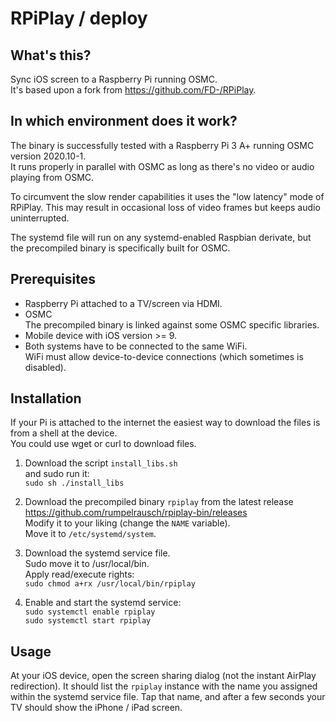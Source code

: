 # RPiPlay / deploy

## What's this?

Sync iOS screen to a Raspberry Pi running OSMC.  
It's based upon a fork from https://github.com/FD-/RPiPlay.

## In which environment does it work?

The binary is successfully tested with a Raspberry Pi 3 A+ running
OSMC version 2020.10-1.  
It runs properly in parallel with OSMC as long as there's no video
or audio playing from OSMC.

To circumvent the slow render capabilities it uses the "low latency"
mode of RPiPlay. This may result in occasional loss of video frames
but keeps audio uninterrupted.

The systemd file will run on any systemd-enabled Raspbian derivate, but
the precompiled binary is specifically built for OSMC.

## Prerequisites

- Raspberry Pi attached to a TV/screen via HDMI.
- OSMC  
  The precompiled binary is linked against some OSMC specific libraries.
- Mobile device with iOS version >= 9.
- Both systems have to be connected to the same WiFi.  
  WiFi must allow device-to-device connections (which sometimes is disabled).

## Installation

If your Pi is attached to the internet the easiest way to download
the files is from a shell at the device.  
You could use wget or curl to download files.

1. Download the script `install_libs.sh`  
   and sudo run it:  
   `sudo sh ./install_libs`

1. Download the precompiled binary `rpiplay` from the latest release  
   https://github.com/rumpelrausch/rpiplay-bin/releases  
   Modify it to your liking (change the `NAME` variable).  
   Move it to `/etc/systemd/system`.

2. Download the systemd service file.  
   Sudo move it to /usr/local/bin.  
   Apply read/execute rights:  
   `sudo chmod a+rx /usr/local/bin/rpiplay`

3. Enable and start the systemd service:  
   `sudo systemctl enable rpiplay`  
   `sudo systemctl start rpiplay`

## Usage

At your iOS device, open the screen sharing dialog (not the instant AirPlay redirection). It should list the `rpiplay` instance with the name you assigned
within the systemd service file. Tap that name, and after a few seconds your
TV should show the iPhone / iPad screen.